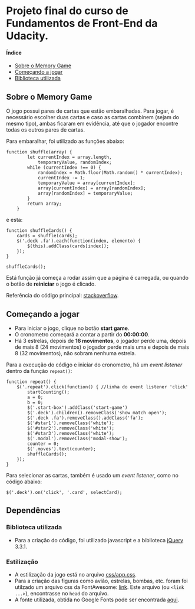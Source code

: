 # Projeto final do curso de Fundamentos de Front-End da Udacity.

#### Índice
- [Sobre o Memory Game](#sobre-o-memory-game)
- [Começando a jogar](#começando-a-jogar)
- [Biblioteca utilizada](#biblioteca-utilizada)


## Sobre o Memory Game
O jogo possui pares de cartas que estão embaralhadas. Para jogar, é necessário escolher duas cartas e
caso as cartas combinem (sejam do mesmo tipo), ambas ficaram em evidência, até que o jogador encontre
todas os outros pares de cartas.

Para embaralhar, foi utilizado as funções abaixo:

```
function shuffle(array) {
        let currentIndex = array.length,
            temporaryValue, randomIndex;
        while (currentIndex !== 0) {
            randomIndex = Math.floor(Math.random() * currentIndex);
            currentIndex -= 1;
            temporaryValue = array[currentIndex];
            array[currentIndex] = array[randomIndex];
            array[randomIndex] = temporaryValue;
        }
        return array;
    }
```
e esta:
```
function shuffleCards() {
    cards = shuffle(cards);
    $('.deck .fa').each(function(index, elemento) {
        $(this).addClass(cards[index]);
    });
}

shuffleCards();
```
Está função já começa a rodar assim que a página é carregada, ou quando o botão de **reiniciar** o jogo é clicado.

Referência do código principal: [stackoverflow](http://stackoverflow.com/a/2450976).

## Começando a jogar
- Para iniciar o jogo, clique no botão **start game**.
- O cronometro começará a contar a partir do **00:00:00**.
- Há 3 estrelas, depois de **16 movimentos**, o jogador perde uma, depois de mais 8 (24 movimentos) o jogador perde
  mais uma e depois de mais 8 (32 movimentos), não sobram nenhuma estrela.

Para a execução do código e iniciar do cronometro, há um *event listener* dentro da função `repeat()`:
```
function repeat() {
    $('.repeat').click(function() { //linha do event listener 'click'
        startCounting();
        a = 0;
        b = 0;
        $('.start-box').addClass('start-game')
        $('.deck').children().removeClass('show match open');
        $('.deck .fa').removeClass().addClass('fa');
        $('#star1').removeClass('white');
        $('#star2').removeClass('white');
        $('#star3').removeClass('white');
        $('.modal').removeClass('modal-show');
        counter = 0;
        $('.moves').text(counter);
        shuffleCards();
    });
}
```
Para selecionar as cartas, também é usado um *event listener*, como no código abaixo:
```
$('.deck').on('click', '.card', selectCard);
```

## Dependências
### Biblioteca utilizada

- Para a criação do código, foi utilizado javascript e a biblioteca [jQuery](https://jquery.com) 3.3.1.

### Estilização

- A estilização da jogo está no arquivo [css/app.css](css/app.css).
- Para a criação das figuras como avião, estrelas, bombas, etc. foram  foi utilzado um arquivo css da FontAwesome: [link](https://maxcdn.bootstrapcdn.com/font-awesome/4.6.1/css/font-awesome.min.css). Este arquivo (ou `<link ...>`), encontrasse no `head` do arquivo.
-  A fonte utilizada, obtida no Google Fonts pode ser encontrada [aqui](https://fonts.googleapis.com/css?family=Coda).
